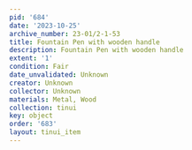 ```yaml
---
pid: '684'
date: '2023-10-25'
archive_number: 23-01/2-1-53
title: Fountain Pen with wooden handle
description: Fountain Pen with wooden handle
extent: '1'
condition: Fair
date_unvalidated: Unknown
creator: Unknown
collector: Unknown
materials: Metal, Wood
collection: tinui
key: object
order: '683'
layout: tinui_item
---
```

